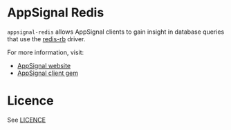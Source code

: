 AppSignal Redis
===============

`appsignal-redis` allows AppSignal clients to gain insight in database queries
that use the [redis-rb](https://github.com/redis/redis-rb) driver.

For more information, visit:

* [AppSignal website](http://appsignal.com)
* [AppSignal client gem](https://github.com/80beans/appsignal)

Licence
=======

See [LICENCE](https://github.com/80beans/appsignal-redis/blob/master/LICENSE)
